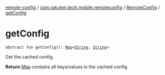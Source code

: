 [remote-config](../../index.md) / [com.rakuten.tech.mobile.remoteconfig](../index.md) / [RemoteConfig](index.md) / [getConfig](./get-config.md)

# getConfig

`abstract fun getConfig(): `[`Map`](https://kotlinlang.org/api/latest/jvm/stdlib/kotlin.collections/-map/index.html)`<`[`String`](https://kotlinlang.org/api/latest/jvm/stdlib/kotlin/-string/index.html)`, `[`String`](https://kotlinlang.org/api/latest/jvm/stdlib/kotlin/-string/index.html)`>`

Get the cached config.

**Return**
[Map](https://kotlinlang.org/api/latest/jvm/stdlib/kotlin.collections/-map/index.html) contains all keys/values in the cached config

